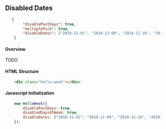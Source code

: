 ## Disabled Dates

```json
   {
        "disablePastDays": true,
        "multiplePick": true,
        "disableDates": ["2018-12-01", "2018-12-08", "2018-12-16", "2018-12-21", "2018-12-23", "2018-12-28"]
    }
```

#### Overview
_TODO_

#### HTML Structure
```html
    <div class="hello-week"></div>
```

#### Javascript Initialization
```js
    new HelloWeek({
        disablePastDays: true,
        disabledDaysOfWeek: true,
        disableDates: ["2018-11-02", "2018-11-09", "2018-11-16", "2018-11-23"]
    });
```

